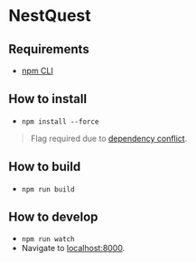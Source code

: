 # NestQuest

## Requirements
- [npm CLI](https://docs.npmjs.com/)

## How to install
- `npm install --force`
> Flag required due to [dependency conflict](https://github.com/klazuka/elm-hot-webpack-loader/issues/21).

## How to build
- `npm run build`

## How to develop
- `npm run watch`
- Navigate to [localhost:8000](http:localhost:8000).
